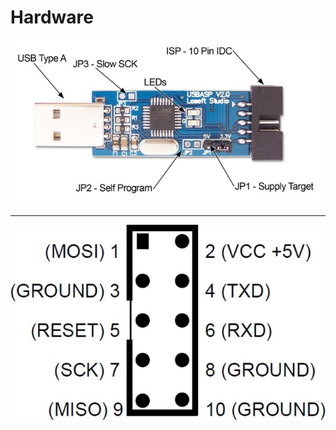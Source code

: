 Hardware
========

![Image of USBasp](./usbasp_board.jpg)

---

![Image of USBasp](./usbasp_pinout.jpg)


